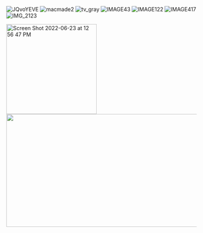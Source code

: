 <!--
**nucle0tides/nucle0tides** is a ✨ _special_ ✨ repository because its `README.md` (this file) appears on your GitHub profile.

Here are some ideas to get you started:

- 🔭 I’m currently working on ...
- 🌱 I’m currently learning ...
- 👯 I’m looking to collaborate on ...
- 🤔 I’m looking for help with ...
- 💬 Ask me about ...
- 📫 How to reach me: ...
- 😄 Pronouns: ...
- ⚡ Fun fact: ...
-->
![JQvoYEVE](https://user-images.githubusercontent.com/8785339/175361966-d7d683fc-8239-4c39-80d2-42afec0648ec.gif)
![macmade2](https://user-images.githubusercontent.com/8785339/175362376-ce3b4762-348f-4e80-8772-26ab2b97dad7.gif)
![tv_gray](https://user-images.githubusercontent.com/8785339/175362426-59cc8a62-6009-480e-a976-90d97aca8bdd.gif)
![IMAGE43](https://user-images.githubusercontent.com/8785339/175363941-c11c4cd0-6955-4405-a440-d8f64f275524.gif)
![IMAGE122](https://user-images.githubusercontent.com/8785339/175363943-a48eb7b2-adac-4117-90cb-eeae415cf924.gif)
![IMAGE417](https://user-images.githubusercontent.com/8785339/175363944-55c7dd9f-9a71-406a-86b0-1aaade09ac05.gif)
![IMG_2123](https://github.com/user-attachments/assets/d2007b8c-c925-4493-8daa-7d8e8acf6250)

<img width="239px" alt="Screen Shot 2022-06-23 at 12 56 47 PM" src="https://user-images.githubusercontent.com/8785339/175363895-ceaffd2b-2db1-4ea3-96ce-b73fc722fccb.png">

<a href="https://github.com/devxb/gitanimals">
<img
  src="https://render.gitanimals.org/farms/nucle0tides"
  width="600"
  height="300"
/>
</a>
